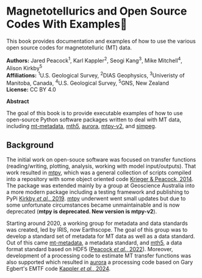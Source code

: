 # Magnetotellurics and Open Source Codes With Examples🧙

This book provides documentation and examples of how to use the various open source codes for magnetotelluric (MT) data.

**Authors:** Jared Peacock<sup>1</sup>, Karl Kappler<sup>2</sup>, Seogi Kang<sup>3</sup>, Mike Mitchell<sup>4</sup>, Alison Kirkby<sup>5</sup> \
**Affiliations:** <sup>1</sup>U.S. Geological Survey, <sup>2</sup>DIAS Geophysics, <sup>3</sup>Univeristy of Manitoba, Canada, <sup>4</sup>U.S. Geological Survey, <sup>5</sup>GNS, New Zealand\
**License:** CC BY 4.0

**Abstract**

The goal of this book is to provide executable examples of how to use open-source Python software packages written to deal with MT data, including [mt-metadata], [mth5], [aurora], [mtpy-v2], and [simpeg].

## Background

The initial work on open-souce software was focused on transfer functions (reading/writing, plotting, analysis, working with model input/outputs).  That work resulted in [mtpy], which was a general collection of scripts compiled into a repository with some object oriented code [Krieger \& Peacock, 2014](https://doi.org/10.1016/j.cageo.2014.07.013).  The package was extended mainly by a group at Geoscience Australia into a more modern package including a testing framework and publishing to PyPi [Kirkby _et al._, 2019](https://doi.org/10.21105/joss.01358).  [mtpy] underwent went small updates but due to some unfortunate circumstances became unmaintainable and is now deprecated (**mtpy is deprecated. New version is mtpy-v2**).

Starting around 2020, a working group for metadata and data standards was created, led by IRIS, now Earthscope.  The goal of this group was to develop a standard set of metadata for MT data as well as a data standard.  Out of this came [mt-metadata], a metadata standard, and [mth5], a data format standard based on HDF5 ([Peacock _et al._, 2022](https://doi.org/10.1016/j.cageo.2022.105102)).  Moreover, development of a processing code to estimate MT transfer functions was also supported which resulted in [aurora] a processing code based on Gary Egbert's EMTF code [Kappler _et al._, 2024](https://doi.org/10.21105/joss.06832).     


[2i2c]: https://2i2c.org/
[curvenote]: https://curvenote.com
[docutils]: https://docutils.sourceforge.io/
[executablebooks]: https://executablebooks.org/
[jupyterbook]: https://jupyterbook.org/
[jupyterlab-myst]: https://github.com/jupyter-book/jupyterlab-myst
[sphinx]: https://www.sphinx-doc.org/
[mt-metadata]: https://github.com/kujaku11/mt_metadata
[mth5]: https://github.com/kujaku11/mth5
[mtpy]: https://github.com/MTgeophysics/mtpy
[mtpy-v2]: https://github.com/MTgeophysics/mtpy-v2
[aurora]: https://github.com/simpeg/aurora
[simpeg]: https://github.com/simpeg/simpeg 
